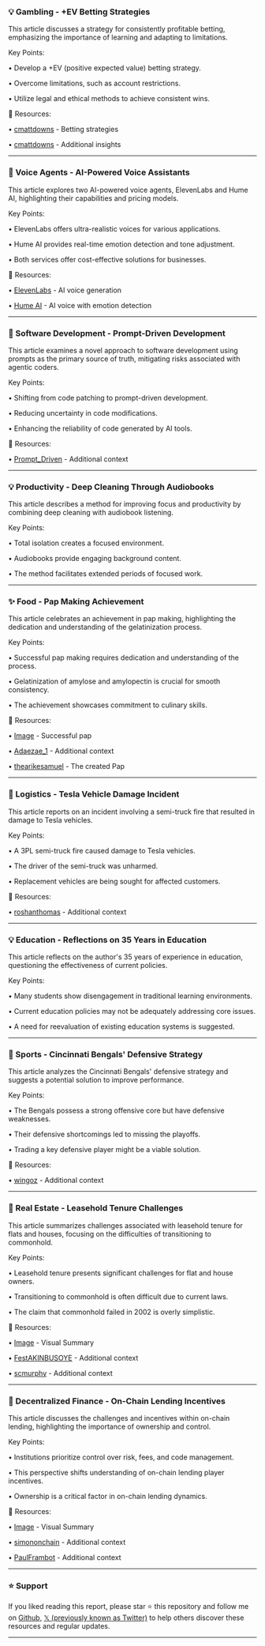 ### 💡 Gambling -  +EV Betting Strategies

This article discusses a strategy for consistently profitable betting, emphasizing the importance of learning and adapting to limitations.

Key Points:

• Develop a +EV (positive expected value) betting strategy.


• Overcome limitations, such as account restrictions.


• Utilize legal and ethical methods to achieve consistent wins.


🔗 Resources:

• [cmattdowns](https://x.com/cmattdowns) - Betting strategies


• [cmattdowns](https://x.com/cmattdowns/status/1957215089507106962) - Additional insights


---

### 🤖 Voice Agents - AI-Powered Voice Assistants

This article explores two AI-powered voice agents, ElevenLabs and Hume AI, highlighting their capabilities and pricing models.

Key Points:

• ElevenLabs offers ultra-realistic voices for various applications.


• Hume AI provides real-time emotion detection and tone adjustment.


• Both services offer cost-effective solutions for businesses.


🔗 Resources:

• [ElevenLabs](https://www.elevenlabs.io/) - AI voice generation


• [Hume AI](https://hume.ai/) - AI voice with emotion detection


---

### 🤖 Software Development - Prompt-Driven Development

This article examines a novel approach to software development using prompts as the primary source of truth, mitigating risks associated with agentic coders.

Key Points:

• Shifting from code patching to prompt-driven development.


• Reducing uncertainty in code modifications.


• Enhancing the reliability of code generated by AI tools.


🔗 Resources:

• [Prompt_Driven](https://x.com/Prompt_Driven/status/1957199091630551267) - Additional context


---

### 💡 Productivity - Deep Cleaning Through Audiobooks

This article describes a method for improving focus and productivity by combining deep cleaning with audiobook listening.


Key Points:

• Total isolation creates a focused environment.


• Audiobooks provide engaging background content.


• The method facilitates extended periods of focused work.


---

### ✨ Food - Pap Making Achievement

This article celebrates an achievement in pap making, highlighting the dedication and understanding of the gelatinization process.


Key Points:

• Successful pap making requires dedication and understanding of the process.


• Gelatinization of amylose and amylopectin is crucial for smooth consistency.


• The achievement showcases commitment to culinary skills.


🔗 Resources:

• [Image](https://pbs.twimg.com/media/GyeJH_iXoAEzMRB?format=jpg&name=small) - Successful pap


• [Adaezae_1](https://x.com/Adaezae_1/status/1957003527131120015) - Additional context


• [thearikesamuel](https://x.com/thearikesamuel/status/1956683345049403630/photo/1) -  The created Pap


---

### 🤖 Logistics - Tesla Vehicle Damage Incident

This article reports on an incident involving a semi-truck fire that resulted in damage to Tesla vehicles.


Key Points:

• A 3PL semi-truck fire caused damage to Tesla vehicles.


• The driver of the semi-truck was unharmed.


• Replacement vehicles are being sought for affected customers.


🔗 Resources:

• [roshanthomas](https://x.com/roshanthomas/status/1957082336945701096) - Additional context


---

### 💡 Education -  Reflections on 35 Years in Education

This article reflects on the author's 35 years of experience in education, questioning the effectiveness of current policies.


Key Points:

• Many students show disengagement in traditional learning environments.


• Current education policies may not be adequately addressing core issues.


• A need for reevaluation of existing education systems is suggested.

---

### 🤖 Sports -  Cincinnati Bengals' Defensive Strategy

This article analyzes the Cincinnati Bengals' defensive strategy and suggests a potential solution to improve performance.


Key Points:

• The Bengals possess a strong offensive core but have defensive weaknesses.


• Their defensive shortcomings led to missing the playoffs.


• Trading a key defensive player might be a viable solution.


🔗 Resources:

• [wingoz](https://x.com/wingoz/status/1957135035422879983) - Additional context


---

### 🤖 Real Estate - Leasehold Tenure Challenges

This article summarizes challenges associated with leasehold tenure for flats and houses, focusing on the difficulties of transitioning to commonhold.


Key Points:

• Leasehold tenure presents significant challenges for flat and house owners.


• Transitioning to commonhold is often difficult due to current laws.


• The claim that commonhold failed in 2002 is overly simplistic.


🔗 Resources:

• [Image](https://pbs.twimg.com/media/GyhAce1WEAAt7mx?format=jpg&name=small) - Visual Summary


• [FestAKINBUSOYE](https://x.com/FestAKINBUSOYE/status/1956884898553155887/photo/1) - Additional context


• [scmurphy](https://x.com/scmurphy/status/1957157198670303371) -  Additional context


---

### 🤖 Decentralized Finance - On-Chain Lending Incentives

This article discusses the challenges and incentives within on-chain lending, highlighting the importance of ownership and control.


Key Points:

• Institutions prioritize control over risk, fees, and code management.


• This perspective shifts understanding of on-chain lending player incentives.


• Ownership is a critical factor in on-chain lending dynamics.


🔗 Resources:

• [Image](https://pbs.twimg.com/media/Gykw560WkAEIX6_?format=jpg&name=small) - Visual Summary


• [simononchain](https://x.com/simononchain/status/1957149994227753189/photo/1) -  Additional context


• [PaulFrambot](https://x.com/PaulFrambot/status/1957156809338401168) -  Additional context


---

### ⭐️ Support

If you liked reading this report, please star ⭐️ this repository and follow me on [Github](https://github.com/Drix10), [𝕏 (previously known as Twitter)](https://x.com/DRIX_10_) to help others discover these resources and regular updates.

---